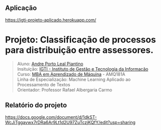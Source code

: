 ## Aplicação

https://igti-projeto-aplicado.herokuapp.com/

# Projeto: Classificação de processos para distribuição entre assessores.

> Aluno: [Andre Porto Leal Piantino](http://andrepiantino.com.br)<br>
> Insituição: [IGTI - Instituto de Gestão e Tecnologia da Informação](https://www.igti.com.br)<br>
> Curso: [MBA em Aprendizado de Máquina](https://www.igti.com.br/cursos/mba-em-aprendizado-de-maquina/) - AMQ181A<br>
> Linha de Especialização: Machine Learning Aplicado ao Processamento de Textos<br>
> Orientador: Professor Rafael Albergaria Carmo

## Relatório do projeto

https://docs.google.com/document/d/1dkST-WcJiTggavwx7rDRa6Ar9Lt1d2U97ZuTczjKQfY/edit?usp=sharing